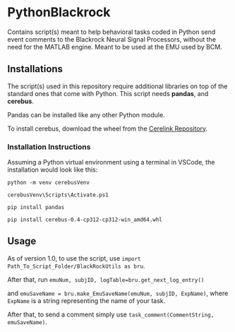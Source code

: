 # PythonBlackrock
Contains script(s) meant to help behavioral tasks coded in Python send event comments to the Blackrock Neural Signal Processors, without the need for the MATLAB engine.
Meant to be used at the EMU used by BCM.


## Installations
The script(s) used in this repository require additional libraries on top of the standard ones that come with Python. This script needs **pandas**, and **cerebus**.

Pandas can be installed like any other Python module.

To install cerebus, download the wheel from the [Cerelink Repository](https://github.com/CerebusOSS/CereLink/releases).

### Installation Instructions
Assuming a Python virtual environment using a terminal in VSCode, the installation would look like this:

`python -m venv cerebusVenv`

`cerebusVenv\Scripts\Activate.ps1`

`pip install pandas`

`pip install cerebus-0.4-cp312-cp312-win_amd64.whl`

## Usage
As of version 1.0, to use the script, use `import Path_To_Script_Folder/BlackRockUtils as bru`. 

After that, run `emuNum, subjID, logTable=bru.get_next_log_entry()`

and `emuSaveName = bru.make_EmuSaveName(emuNum, subjID, ExpName)`, where `ExpName` is a string representing the name of your task.

After that, to send a comment simply use `task_comment(CommentString, emuSaveName)`.
